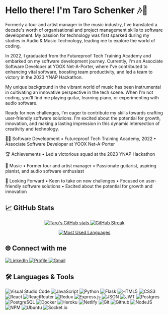 # Hello there! I'm Taro Schenker 🎶👋

Formerly a tour and artist manager in the music industry, I've translated a decade's worth of organisational and project management skills to software development. My passion for technology was first sparked during my studies in Audio & Music Technology, leading me to explore the world of coding.

In 2022, I graduated from the Futureproof Tech Training Academy and embarked on my software development journey. Currently, I'm an Associate Software Developer at YOOX Net-A-Porter, where I've contributed to enhancing vital software, boosting team productivity, and led a team to victory in the 2023 YNAP Hackathon.

My unique background in the vibrant world of music has been instrumental in cultivating an innovative perspective in the tech scene. When I'm not coding, you'll find me playing guitar, learning piano, or experimenting with audio software.

Ready for new challenges, I'm eager to contribute my skills towards crafting user-friendly software solutions. I'm excited about the potential for growth, innovation, and making a lasting impression in this dynamic intersection of creativity and technology.

👨‍💻 Software Development
• Futureproof Tech Training Academy, 2022
• Associate Software Developer at YOOX Net-A-Porter

🏆 Achievements
• Led a victorious squad at the 2023 YNAP Hackathon

🎵 Music
• Former tour and artist manager
• Passionate guitarist, aspiring pianist, and audio software enthusiast

🚀 Looking Forward
• Keen to take on new challenges
• Focused on user-friendly software solutions
• Excited about the potential for growth and innovation
## 📈 GitHub Stats

<p align="center">
  <a href="https://github.com/taroschenker/github-readme-stats">
    <img src="https://github-readme-stats.vercel.app/api?username=taroschenker&theme=nord&show_icons=true" alt="Taro's GitHub stats" />
  </a>
  <a href="https://github.com/taroschenker/github-readme-streak-stats">
    <img src="https://github-readme-streak-stats.herokuapp.com/?user=taroschenker&theme=nord" alt="GitHub Streak" />
  </a>
</p>

<p align="center">
  <a href="https://github.com/taroschenker/github-readme-stats">
    <img src="https://github-readme-stats.vercel.app/api/top-langs/?username=taroschenker&layout=compact&theme=nord" alt="Most Used Languages" />
  </a>
</p>

## 🌐 Connect with me

<p align="left">
  <a href="https://www.linkedin.com/in/taro-schenker/" target="_blank">
    <img src="https://img.shields.io/badge/LinkedIn-0077B5?style=for-the-badge&logo=linkedin&logoColor=white" alt="LinkedIn" />
  </a>
  <a href="https://github.com/TaroSchenker" target="_blank">
    <img src="https://img.shields.io/badge/-Profile-green?style=for-the-badge&logo=gmail&logoColor=white" alt="Profile" />
  </a>
  <a href="mailto:taroschenker@hotmail.co.uk" target="_blank">
    <img src="https://img.shields.io/badge/Gmail-D14836?style=for-the-badge&logo=gmail&logoColor=white" alt="Gmail" />
  </a>
</p>

## 🛠️ Languages & Tools

<p align="left">
  
![Visual Studio Code](https://img.shields.io/badge/Visual%20Studio%20Code-0078d7.svg?style=for-the-badge&logo=visual-studio-code&logoColor=white)
![JavaScript](https://img.shields.io/badge/javascript-%23323330.svg?style=for-the-badge&logo=javascript&logoColor=%23F7DF1E)
![Python](https://img.shields.io/badge/python-3670A0?style=for-the-badge&logo=python&logoColor=ffdd54)
![Flask](https://img.shields.io/badge/flask-%23000.svg?style=for-the-badge&logo=flask&logoColor=white)
![HTML5](https://img.shields.io/badge/html5-%23E34F26.svg?style=for-the-badge&logo=html5&logoColor=white)
![CSS3](https://img.shields.io/badge/css3-%231572B6.svg?style=for-the-badge&logo=css3&logoColor=white)
![React](https://img.shields.io/badge/react-%2320232a.svg?style=for-the-badge&logo=react&logoColor=%2361DAFB)
![ReactRouter](https://img.shields.io/badge/React_Router-CA4245?style=for-the-badge&logo=react-router&logoColor=white)
![Redux](https://img.shields.io/badge/redux-%23593d88.svg?style=for-the-badge&logo=redux&logoColor=white)
![Express.js](https://img.shields.io/badge/express.js-%23404d59.svg?style=for-the-badge&logo=express&logoColor=%2361DAFB)
![JSON](https://img.shields.io/badge/json-5E5C5C?style=for-the-badge&logo=json&logoColor=white)
![JWT](https://img.shields.io/badge/JWT-black?style=for-the-badge&logo=JSON%20web%20tokens)
![Postgres](https://img.shields.io/badge/postgres-%23316192.svg?style=for-the-badge&logo=postgresql&logoColor=white)
![PostgreSQL](https://img.shields.io/badge/PostgreSQL-316192?style=for-the-badge&logo=postgresql&logoColor=white)
![Docker](https://img.shields.io/badge/docker-%230db7ed.svg?style=for-the-badge&logo=docker&logoColor=white)
![Heroku](https://img.shields.io/badge/heroku-%23430098.svg?style=for-the-badge&logo=heroku&logoColor=white)
![Netlify](https://img.shields.io/badge/netlify-%23000000.svg?style=for-the-badge&logo=netlify&logoColor=#00C7B7)
![Git](https://img.shields.io/badge/git-%23F05033.svg?style=for-the-badge&logo=git&logoColor=white)
![Github](https://img.shields.io/badge/GitHub-100000?style=for-the-badge&logo=github&logoColor=white)
![NodeJS](https://img.shields.io/badge/node.js-6DA55F?style=for-the-badge&logo=node.js&logoColor=white)
![NPM](https://img.shields.io/badge/npm-CB3837?style=for-the-badge&logo=npm&logoColor=white)
![Ubuntu](https://img.shields.io/badge/Ubuntu-E95420?style=for-the-badge&logo=ubuntu&logoColor=white)
![Socket.io](https://img.shields.io/badge/Socket.io-black?style=for-the-badge&logo=socket.io&badgeColor=010101)

</p>
